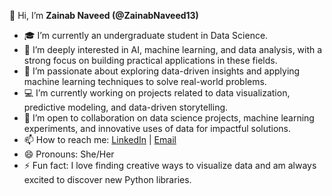 👋 Hi, I’m **Zainab Naveed (@ZainabNaveed13)**

- 🎓 I’m currently an undergraduate student in Data Science.
- 🌱 I’m deeply interested in AI, machine learning, and data analysis, with a strong focus on building practical applications in these fields.
- 👀 I’m passionate about exploring data-driven insights and applying machine learning techniques to solve real-world problems.
- 💻 I’m currently working on projects related to data visualization, predictive modeling, and data-driven storytelling.
- 💞️ I’m open to collaboration on data science projects, machine learning experiments, and innovative uses of data for impactful solutions.
- 📫 How to reach me: [LinkedIn](https://www.linkedin.com/in/zainab-naveed23) | [Email](mailto:zainabnaveed137@gmail.com)
- 😄 Pronouns: She/Her
- ⚡ Fun fact: I love finding creative ways to visualize data and am always excited to discover new Python libraries.

<!---
ZainabNaveed13/ZainabNaveed13 is a ✨ special ✨ repository because its `README.md` (this file) appears on your GitHub profile.
You can click the Preview link to take a look at your changes.
--->
